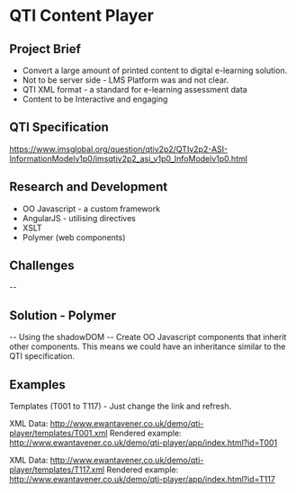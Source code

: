 # QTI Content Player #

## Project Brief ##
* Convert a large amount of printed content to digital e-learning solution.
* Not to be server side - LMS Platform was and not clear. 
* QTI XML format - a standard for e-learning assessment data
* Content to be Interactive and engaging

## QTI Specification ##
https://www.imsglobal.org/question/qtiv2p2/QTIv2p2-ASI-InformationModelv1p0/imsqtiv2p2_asi_v1p0_InfoModelv1p0.html

## Research and Development ##
* OO Javascript - a custom framework
* AngularJS - utilising directives
* XSLT
* Polymer (web components)

## Challenges ##
--

## Solution - Polymer ##
-- Using the shadowDOM
-- Create OO Javascript components that inherit other components. This means we could have an inheritance similar to the QTI specification.

## Examples ##
Templates (T001 to T117) - Just change the link and refresh.

XML Data:
http://www.ewantavener.co.uk/demo/qti-player/templates/T001.xml
Rendered example:
http://www.ewantavener.co.uk/demo/qti-player/app/index.html?id=T001

XML Data:
http://www.ewantavener.co.uk/demo/qti-player/templates/T117.xml
Rendered example:
http://www.ewantavener.co.uk/demo/qti-player/app/index.html?id=T117
